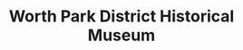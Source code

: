 ---
layout: repo
title: "Worth Park District Historical Museum"
id: 16167
permalink: repos/16167/
---